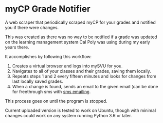 # myCP Grade Notifier
A web scraper that periodically scraped myCP for your grades and notified you if there were changes.

This was created as there was no way to be notified if a grade was updated on the learning management system Cal Poly was using during my early years there.

It accomplishes by following this workflow:
1. Creates a virtual browser and logs into mySVU for you.
2. Navigates to all of your classes and their grades, saving them locally.
3. Repeats steps 1 and 2 every fifteen minutes and looks for changes from last locally saved grades.
4. When a change is found, sends an email to the given email (can be done for freethrough sms with [sms emailing](https://20somethingfinance.com/how-to-send-text-messages-sms-via-email-for-free/).

This process goes on until the program is stopped. 

Current uploaded version is tested to work on Ubuntu, though with minimal changes could work on any system running Python 3.6 or later.
